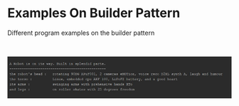 # Examples On Builder Pattern

Different program examples on the builder pattern

<br>

![the index image](/images/arobotonway.jpg) 
